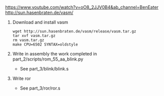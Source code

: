 https://www.youtube.com/watch?v=oO8_2JJV0B4&ab_channel=BenEater
http://sun.hasenbraten.de/vasm/


1. Download and install vasm
    ``` 
    wget http://sun.hasenbraten.de/vasm/release/vasm.tar.gz
    tar xvf vasm.tar.gz
    rm vasm.tar.gz
    make CPU=6502 SYNTAX=oldstyle
    ```

2. Write in assembly the work completed in part_2/scripts/rom_55_aa_blink.py
   - See part_3/blink/blink.s

3. Write ror
   - See part_3/ror/ror.s
